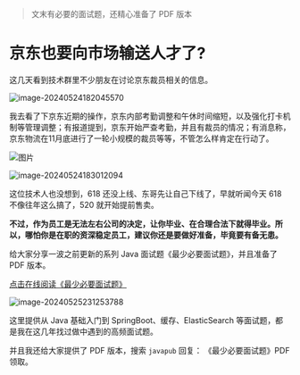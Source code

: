 <!--
 * @Author: JavaPub
 * @Date: 2024-05-25 09:42:13
 * @LastEditors: your name
 * @LastEditTime: 2024-05-25 23:21:18
 * @Description: Here is the JavaPub code base. Search JavaPub on the whole web
 * @FilePath: \JavaPub-Blog\docs\posts\面试与职场\听说京东618裁员？所以日常准备很重要呀.md
-->
> 文末有必要的面试题，还精心准备了 PDF 版本

# 京东也要向市场输送人才了?


这几天看到技术群里不少朋友在讨论京东裁员相关的信息。


![image-20240524182045570](https://javapub-common-oss.oss-cn-beijing.aliyuncs.com/javapub/202405241820973.png)

我去看了下京东近期的操作，京东内部考勤调整和午休时间缩短，以及强化打卡机制等管理调整；有报道提到，京东开始严查考勤，并且有裁员的情况；有消息称，京东物流在11月底进行了一轮小规模的裁员等等，不管怎么样肯定在行动了。

![图片](https://javapub-common-oss.oss-cn-beijing.aliyuncs.com/javapub/202405241828701.png)

![image-20240524183012094](https://javapub-common-oss.oss-cn-beijing.aliyuncs.com/javapub/202405241830368.png)

这位技术人也没想到，618 还没上线、东哥先让自己下线了，早就听闻今天 618 不像往年这么搞了，520 就开始提前售卖。

**不过，作为员工是无法左右公司的决定，让你毕业、在合理合法下就得毕业。所以，哪怕你是在职的资深稳定员工，建议你还是要做好准备，毕竟要有备无患。**


给大家分享一波之前更新的系列 Java 面试题《最少必要面试题》，并且准备了 PDF 版本。

[点击在线阅读《最少必要面试题》](https://mp.weixin.qq.com/mp/appmsgalbum?__biz=MzUzNDUyOTY0Nw==&action=getalbum&album_id=2344061143381508097&scene=21#wechat_redirect)




![image-20240525231253788](https://javapub-common-oss.oss-cn-beijing.aliyuncs.com/javapub/2024%2F05%2F25%2F20240525-231254.png)





这里提供从 Java 基础入门到 SpringBoot、缓存、ElasticSearch 等面试题，都是我在这几年找过做中遇到的高频面试题。


并且我还给大家提供了 PDF 版本，搜索 `javapub` 回复： 《最少必要面试题》PDF 领取。


